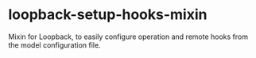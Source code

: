 # loopback-setup-hooks-mixin
Mixin for Loopback, to easily configure operation and remote hooks from the model configuration file.
